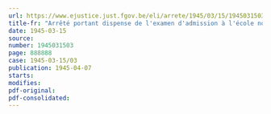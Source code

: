 ```yaml
---
url: https://www.ejustice.just.fgov.be/eli/arrete/1945/03/15/1945031503/justel
title-fr: "Arrêté portant dispense de l'examen d'admission à l'école normale moyenne en faveur des étudiants qui ont subi avec succès les épreuves de première candidature dans une des facultés des universités de l'Etat ou des universités libres"
date: 1945-03-15
source:
number: 1945031503
page: 888888
case: 1945-03-15/03
publication: 1945-04-07
starts:
modifies:
pdf-original:
pdf-consolidated:
---
```



